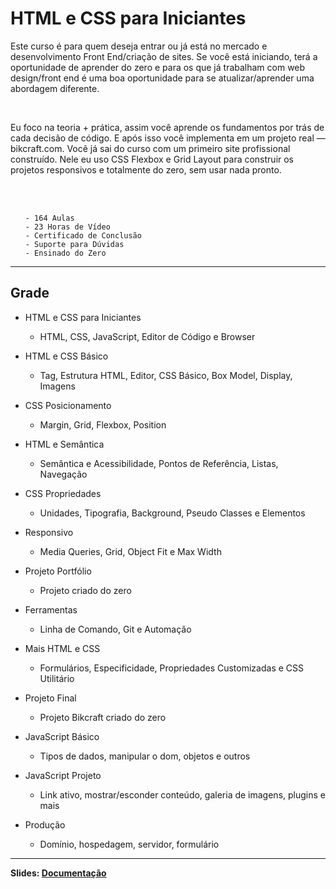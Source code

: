 # HTML e CSS para Iniciantes

<p> Este curso é para quem deseja entrar ou já está no mercado e desenvolvimento Front End/criação de sites. Se você está iniciando, terá a oportunidade de aprender do zero e para os que já trabalham com web design/front end é uma boa oportunidade para se atualizar/aprender uma abordagem diferente. </p>

<br>

<p>Eu foco na teoria + prática, assim você aprende os fundamentos por trás de cada decisão de código. E após isso você implementa em um projeto real — bikcraft.com. Você já sai do curso com um primeiro site profissional construído. Nele eu uso CSS Flexbox e Grid Layout para construir os projetos responsivos e totalmente do zero, sem usar nada pronto.</p>

<br>
<br>

<ul>

    - 164 Aulas
    - 23 Horas de Vídeo
    - Certificado de Conclusão
    - Suporte para Dúvidas
    - Ensinado do Zero

</ul>

---

## Grade

- HTML e CSS para Iniciantes
  - HTML, CSS, JavaScript, Editor de Código e Browser

- HTML e CSS Básico
  - Tag, Estrutura HTML, Editor, CSS Básico, Box Model, Display, Imagens

- CSS Posicionamento
  - Margin, Grid, Flexbox, Position

- HTML e Semântica
  - Semântica e Acessibilidade, Pontos de Referência, Listas, Navegação

- CSS Propriedades
  - Unidades, Tipografia, Background, Pseudo Classes e Elementos

- Responsivo
  - Media Queries, Grid, Object Fit e Max Width

- Projeto Portfólio
  - Projeto criado do zero

- Ferramentas
  - Linha de Comando, Git e Automação

- Mais HTML e CSS
  - Formulários, Especificidade, Propriedades Customizadas e CSS Utilitário

- Projeto Final
  - Projeto Bikcraft criado do zero

- JavaScript Básico
  - Tipos de dados, manipular o dom, objetos e outros

- JavaScript Projeto
  - Link ativo, mostrar/esconder conteúdo, galeria de imagens, plugins e mais

- Produção
  - Domínio, hospedagem, servidor, formulário

---

**Slides: <a href="https://www.origamid.com/slide/html-e-css-para-iniciantes">Documentação</a>**
